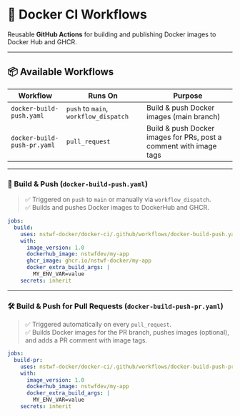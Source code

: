 # 🐳 Docker CI Workflows

Reusable **GitHub Actions** for building and publishing Docker images to Docker Hub and GHCR.

---

## 📦 Available Workflows

| Workflow                    | Runs On                               | Purpose                                                            |
|-----------------------------|---------------------------------------|--------------------------------------------------------------------|
| `docker-build-push.yaml`    | `push` to `main`, `workflow_dispatch` | Build & push Docker images (main branch)                           |
| `docker-build-push-pr.yaml` | `pull_request`                        | Build & push Docker images for PRs, post a comment with image tags |

---

### 🚀 Build & Push (`docker-build-push.yaml`)

> ✅ Triggered on `push` to `main` or manually via `workflow_dispatch`.  
> ✅ Builds and pushes Docker images to DockerHub and GHCR.

```yaml
jobs:
  build:
    uses: nstwf-docker/docker-ci/.github/workflows/docker-build-push.yaml@v1
    with:
      image_version: 1.0
      dockerhub_image: nstwfdev/my-app
      ghcr_image: ghcr.io/nstwf-docker/my-app
      docker_extra_build_args: |
        MY_ENV_VAR=value
    secrets: inherit
```

---

### 🛠 Build & Push for Pull Requests (`docker-build-push-pr.yaml`)

> ✅ Triggered automatically on every `pull_request`.  
> ✅ Builds Docker images for the PR branch, pushes images (optional), and adds a PR comment with image tags.

```yaml
jobs:
  build-pr:
    uses: nstwf-docker/docker-ci/.github/workflows/docker-build-push-pr.yaml@v1
    with:
      image_version: 1.0
      dockerhub_image: nstwfdev/my-app
      docker_extra_build_args: |
        MY_ENV_VAR=value
    secrets: inherit
```